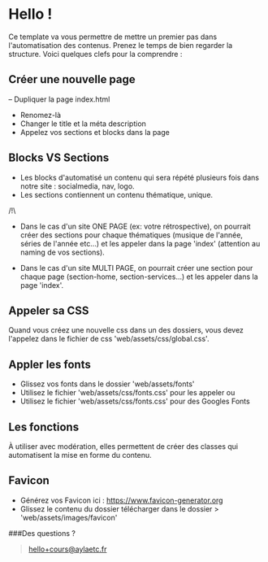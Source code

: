 # Hello !

Ce template va vous permettre de mettre un premier pas dans l'automatisation des contenus. 
Prenez le temps de bien regarder la structure. Voici quelques clefs pour la comprendre :


## Créer une nouvelle page

– Dupliquer la page index.html
- Renomez-là 
- Changer le title et la méta description
- Appelez vos sections et blocks dans la page


## Blocks VS Sections

- Les blocks d'automatisé un contenu qui sera répété plusieurs fois dans notre site : socialmedia, nav, logo.
- Les sections contiennent un contenu thématique, unique.

/!\ 
- Dans le cas d'un site ONE PAGE (ex: votre rétrospective), on pourrait créer des sections pour chaque  thématiques (musique de l'année, séries de l'année etc...) et les appeler dans la page 'index' (attention au naming de vos sections).

- Dans le cas d'un site MULTI PAGE, on pourrait créer une section pour chaque page (section-home, section-services...) et les appeler dans la page 'index'.


## Appeler sa CSS 

Quand vous créez une nouvelle css dans un des dossiers, vous devez l'appelez dans le fichier de css 'web/assets/css/global.css'.


## Appler les fonts

- Glissez vos fonts dans le dossier 'web/assets/fonts'
- Utilisez le fichier 'web/assets/css/fonts.css' pour les appeler
ou
- Utilisez le fichier 'web/assets/css/fonts.css' pour des Googles Fonts


## Les fonctions

À utiliser avec modération, elles permettent de créer des classes qui automatisent la mise en forme du contenu.


## Favicon

- Générez vos Favicon ici : https://www.favicon-generator.org
- Glissez le contenu du dossier télécharger dans le dossier > 'web/assets/images/favicon'


###Des questions ? 
> hello+cours@aylaetc.fr
